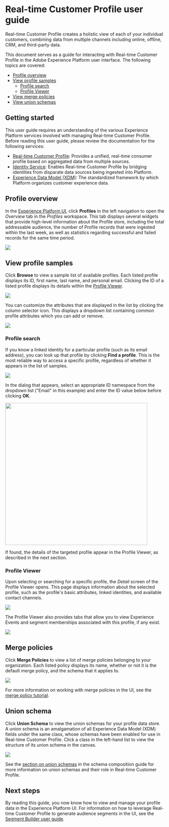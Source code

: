 # Real-time Customer Profile user guide

Real-time Customer Profile creates a holistic view of each of your individual customers, combining data from multiple channels including online, offline, CRM, and third-party data.

This document serves as a guide for interacting with Real-time Customer Profile in the Adobe Experience Platform user interface. The following topics are covered:

* [Profile overview](#profile-overview)
* [View profile samples](#view-profile-samples)
    * [Profile search](#profile-search)
    * [Profile Viewer](#profile-viewer)
* [View merge policies](#merge-policies)
* [View union schemas](#union-schema)

## Getting started

This user guide requires an understanding of the various Experience Platform services involved with managing Real-time Customer Profile. Before reading this user guide, please review the documentation for the following services:

* [Real-time Customer Profile](unified_profile_architectural_overview.md): Provides a unified, real-time consumer profile based on aggregated data from multiple sources.
* [Identity Service](../identity_services_architectural_overview/identity_services_architectural_overview.md): Enables Real-time Customer Profile by bridging identities from disparate data sources being ingested into Platform.
* [Experience Data Model (XDM)](../schema_registry/xdm_system/xdm_system_in_experience_platform.md): The standardized framework by which Platform organizes customer experience data.

## Profile overview

In the [Experience Platform UI](http://platform.adobe.com), click **Profiles** in the left navigation to open the _Overview_ tab in the _Profiles_ workspace. This tab displays several widgets that provide high-level information about the Profile store, including the total addressable audience, the number of Profile records that were ingested within the last week, as well as statistics regarding successful and failed records for the same time period.

![](images/profile-overview.png)

## View profile samples

Click **Browse** to view a sample list of available profiles. Each listed profile displays its ID, first name, last name, and personal email. Clicking the ID of a listed profile displays its details within the [Profile Viewer](#profile-viewer).

![](images/profile-samples.png)

You can customize the attributes that are displayed in the list by clicking the column selector icon. This displays a dropdown list containing common profile attributes which you can add or remove.

![](images/column-selector.png)

### Profile search

If you know a linked identity for a particular profile (such as its email address), you can look up that profile by clicking **Find a profile**. This is the most reliable way to access a specific profile, regardless of whether it appears in the list of samples.

![](images/find-a-profile.png)

In the dialog that appears, select an appropriate ID namespace from the dropdown list ("Email" in this example) and enter the ID value below before clicking **OK**.

<img src='images/find-a-profile-details.png' width=450><br>

If found, the details of the targeted profile appear in the Profile Viewer, as described in the next section.

### Profile Viewer

Upon selecting or searching for a specific profile, the _Detail_ screen of the Profile Viewer opens. This page displays information about the selected profile, such as the profile's basic attributes, linked identities, and available contact channels.

![](images/profile-viewer-detail.png)

The Profile Viewer also provides tabs that allow you to view Experience Events and segment memberships associated with this profile, if any exist.

![](images/profile-viewer-events-seg.png)

## Merge policies

Click **Merge Policies** to view a list of merge policies belonging to your organization. Each listed policy displays its name, whether or not it is the default merge policy, and the schema that it applies to.

![](images/profile-merge-policies.png)

For more information on working with merge policies in the UI, see the [merge policy tutorial](../../tutorials/merge_policies/create-merge-policies.md).

## Union schema

Click **Union Schema** to view the union schemas for your profile data store. A union schema is an amalgamation of all Experience Data Model (XDM) fields under the same class, whose schemas have been enabled for use in Real-time Customer Profile. Click a class in the left-hand list to view the structure of its union schema in the canvas.

![](images/profile-union-schema.png)

See the [section on union schemas](../schema_registry/schema_composition/schema_composition.md#union) in the schema composition guide for more information on union schemas and their role in Real-time Customer Profile.

## Next steps

By reading this guide, you now know how to view and manage your profile data in the Experience Platform UI. For information on how to leverage Real-time Customer Profile to generate audience segments in the UI, see the [Segment Builder user guide](../segmentation/segment-builder-guide.md).